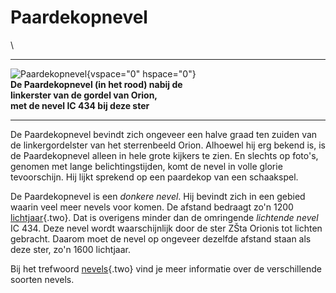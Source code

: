 # Paardekopnevel

\

  -----------------------------------------------------------------------
  ![Paardekopnevel](plaatjes/paardekopnevel.jpg){vspace="0" hspace="0"}\
  **De Paardekopnevel (in het rood) nabij de\
  linkerster van de gordel van Orion,\
  met de nevel IC 434 bij deze ster**

  -----------------------------------------------------------------------

De Paardekopnevel bevindt zich ongeveer een halve graad ten zuiden van
de linkergordelster van het sterrenbeeld Orion. Alhoewel hij erg bekend
is, is de Paardekopnevel alleen in hele grote kijkers te zien. En
slechts op foto\'s, genomen met lange belichtingstijden, komt de nevel
in volle glorie tevoorschijn. Hij lijkt sprekend op een paardekop van
een schaakspel.

De Paardekopnevel is een *donkere nevel*. Hij bevindt zich in een gebied
waarin veel meer nevels voor komen. De afstand bedraagt zo\'n 1200
[lichtjaar](lichtjaa.html){.two}. Dat is overigens minder dan de
omringende *lichtende nevel* IC 434. Deze nevel wordt waarschijnlijk
door de ster ZŠta Orionis tot lichten gebracht. Daarom moet de nevel op
ongeveer dezelfde afstand staan als deze ster, zo\'n 1600 lichtjaar.

Bij het trefwoord [nevels](nevels.html){.two} vind je meer informatie
over de verschillende soorten nevels.
